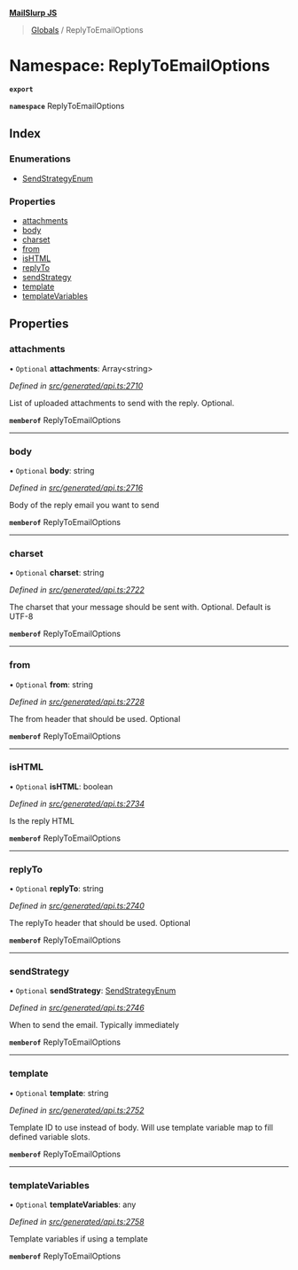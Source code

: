 **[MailSlurp JS](../README.md)**

> [Globals](../README.md) / ReplyToEmailOptions

# Namespace: ReplyToEmailOptions

**`export`** 

**`namespace`** ReplyToEmailOptions

## Index

### Enumerations

* [SendStrategyEnum](../enums/replytoemailoptions.sendstrategyenum.md)

### Properties

* [attachments](replytoemailoptions.md#attachments)
* [body](replytoemailoptions.md#body)
* [charset](replytoemailoptions.md#charset)
* [from](replytoemailoptions.md#from)
* [isHTML](replytoemailoptions.md#ishtml)
* [replyTo](replytoemailoptions.md#replyto)
* [sendStrategy](replytoemailoptions.md#sendstrategy)
* [template](replytoemailoptions.md#template)
* [templateVariables](replytoemailoptions.md#templatevariables)

## Properties

### attachments

• `Optional` **attachments**: Array\<string>

*Defined in [src/generated/api.ts:2710](https://github.com/mailslurp/mailslurp-client/blob/c889afa/src/generated/api.ts#L2710)*

List of uploaded attachments to send with the reply. Optional.

**`memberof`** ReplyToEmailOptions

___

### body

• `Optional` **body**: string

*Defined in [src/generated/api.ts:2716](https://github.com/mailslurp/mailslurp-client/blob/c889afa/src/generated/api.ts#L2716)*

Body of the reply email you want to send

**`memberof`** ReplyToEmailOptions

___

### charset

• `Optional` **charset**: string

*Defined in [src/generated/api.ts:2722](https://github.com/mailslurp/mailslurp-client/blob/c889afa/src/generated/api.ts#L2722)*

The charset that your message should be sent with. Optional. Default is UTF-8

**`memberof`** ReplyToEmailOptions

___

### from

• `Optional` **from**: string

*Defined in [src/generated/api.ts:2728](https://github.com/mailslurp/mailslurp-client/blob/c889afa/src/generated/api.ts#L2728)*

The from header that should be used. Optional

**`memberof`** ReplyToEmailOptions

___

### isHTML

• `Optional` **isHTML**: boolean

*Defined in [src/generated/api.ts:2734](https://github.com/mailslurp/mailslurp-client/blob/c889afa/src/generated/api.ts#L2734)*

Is the reply HTML

**`memberof`** ReplyToEmailOptions

___

### replyTo

• `Optional` **replyTo**: string

*Defined in [src/generated/api.ts:2740](https://github.com/mailslurp/mailslurp-client/blob/c889afa/src/generated/api.ts#L2740)*

The replyTo header that should be used. Optional

**`memberof`** ReplyToEmailOptions

___

### sendStrategy

• `Optional` **sendStrategy**: [SendStrategyEnum](../enums/replytoemailoptions.sendstrategyenum.md)

*Defined in [src/generated/api.ts:2746](https://github.com/mailslurp/mailslurp-client/blob/c889afa/src/generated/api.ts#L2746)*

When to send the email. Typically immediately

**`memberof`** ReplyToEmailOptions

___

### template

• `Optional` **template**: string

*Defined in [src/generated/api.ts:2752](https://github.com/mailslurp/mailslurp-client/blob/c889afa/src/generated/api.ts#L2752)*

Template ID to use instead of body. Will use template variable map to fill defined variable slots.

**`memberof`** ReplyToEmailOptions

___

### templateVariables

• `Optional` **templateVariables**: any

*Defined in [src/generated/api.ts:2758](https://github.com/mailslurp/mailslurp-client/blob/c889afa/src/generated/api.ts#L2758)*

Template variables if using a template

**`memberof`** ReplyToEmailOptions
